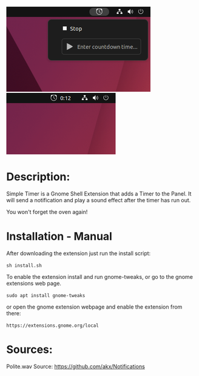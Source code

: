 ![Extension Preview](preview.png)
![Extension Preview Timer Running](preview_running.png)

# Description:
Simple Timer is a Gnome Shell Extension that adds a Timer to the Panel.
It will send a notification and play a sound effect after the timer has run out.

You won't forget the oven again!

# Installation - Manual
After downloading the extension just run the install script:

```sh install.sh```

To enable the extension install and run gnome-tweaks, or go to the gnome extensions web page.

```sudo apt install gnome-tweaks```

or open the gnome extension webpage and enable the extension from there:

```https://extensions.gnome.org/local```

# Sources:
Polite.wav Source:
https://github.com/akx/Notifications